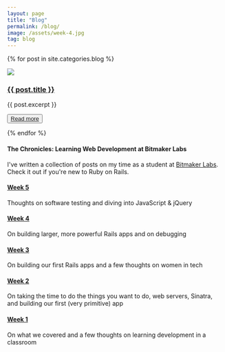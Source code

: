 ```yaml
---
layout: page
title: "Blog"
permalink: /blog/
image: /assets/week-4.jpg
tag: blog
---
```


{% for post in site.categories.blog %}

 

<div class="post">
  <div class="col-md-6 left">
    <img src="{{ post.image }}"/> 
  </div>

  <div class="col-md-6 right">
    <h3><a class="post-link" href="{{ post.url | prepend: site.baseurl }}"> {{ post.title }}</a></h3>
    <p> {{ post.excerpt }} </p>
    <button><a class="post-link" href="{{ post.url | prepend: site.baseurl }}">Read more</a></button>
  </div>
</div>

{% endfor %}

<div class="chronicles">

  <h4> The Chronicles: Learning Web Development at Bitmaker Labs </h4> 

  <p> 
    I've written a collection of posts on my time as a student at <a href="https://bitmakerlabs.com/" target="_blank">Bitmaker Labs</a>. Check it out if you're new to Ruby on Rails. 
  </p> 

  <h4>
    <a href="https://medium.com/the-chronicles-learning-web-development-at/the-chronicles-learning-web-development-at-bitmaker-labs-week-5-549085f536bf" target="_blank"> Week 5</a>
  </h4>
  <p>Thoughts on software testing and diving into JavaScript & jQuery</p>

  <h4>
    <a href="https://medium.com/the-chronicles-learning-web-development-at/the-chronicles-learning-web-development-at-bitmaker-labs-week-4-5d106238ebe5" target="_blank"> Week 4</a>
  </h4>
  <p>On building larger, more powerful Rails apps and on debugging</p>

  <h4>
    <a href="https://medium.com/the-chronicles-learning-web-development-at/the-chronicles-learning-web-development-at-bitmaker-labs-week-3-4ea646ad5dbf" target="_blank"> Week 3</a>
  </h4>
  <p>On building our first Rails apps and a few thoughts on women in tech</p>

  <h4>
  <a href="https://medium.com/the-chronicles-learning-web-development-at/the-chronicles-learning-web-development-at-bitmaker-labs-week-2-b5ce9524601a" target="_blank"> Week 2</a>
  </h4>
  <p>On taking the time to do the things you want to do, web servers, Sinatra, and building our first (very primitive) app</p>

  <h4>
    <a href="https://medium.com/the-chronicles-learning-web-development-at/the-chronicles-learning-web-development-at-bitmaker-labs-e8e91656c546" target="_blank"> Week 1</a>
  </h4>
  <p>On what we covered and a few thoughts on learning development in a classroom</p>
</div>